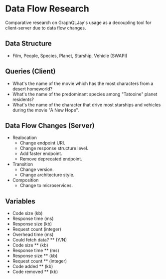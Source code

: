 # Data Flow Research

Comparative research on GraphQLJay's usage as a decoupling tool for client-server due to data flow changes.

## Data Structure

- Film, People, Species, Planet, Starship, Vehicle (SWAPI)

## Queries (Client)

- What's the name of the movie which has the most characters from a desert homeworld?
- What's the name of the predominant species among "Tatooine" planet residents?
- What's the name of the character that drive most starships and vehicles during the movie "A New Hope".

## Data Flow Changes (Server)

- Realocation
  - Change endpoint URI.
  - Change response structure level.
  - Add faster endpoint.
  - Remove deprecated endpoint.
- Transition
  - Change version.
  - Change architecture style.
- Composition
  - Change to microservices.

## Variables

- Code size (kb)
- Response time (ms)
- Response size (kb)
- Request count (integer)
- Overhead time (ms)
- Could fetch data? ** (Y/N)
- Code size ** (kb)
- Response time ** (ms)
- Response size ** (kb)
- Request count ** (integer)
- Code added ** (kb)
- Code removed ** (kb)

